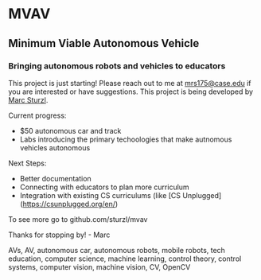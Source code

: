 # MVAV
## Minimum Viable Autonomous Vehicle
### Bringing autonomous robots and vehicles to educators


This project is just starting! Please reach out to me at mrs175@case.edu if you are interested or have suggestions. This project is being developed by [Marc Sturzl](sturzl.com).

Current progress:
* $50 autonomous car and track
* Labs introducing the primary techoologies that make autnomous vehicles autonomous

Next Steps:
* Better documentation
* Connecting with educators to plan more curriculum
* Integration with existing CS curriculums (like [CS Unplugged] (https://csunplugged.org/en/)


To see more go to github.com/sturzl/mvav

Thanks for stopping by! - Marc


AVs, AV, autonomous car, autonomous robots, mobile robots, tech education, computer science, machine learning, control theory, control systems, computer vision, machine vision, CV, OpenCV
